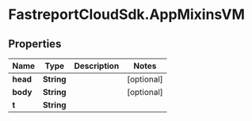 # FastreportCloudSdk.AppMixinsVM

## Properties

Name | Type | Description | Notes
------------ | ------------- | ------------- | -------------
**head** | **String** |  | [optional] 
**body** | **String** |  | [optional] 
**t** | **String** |  | 


